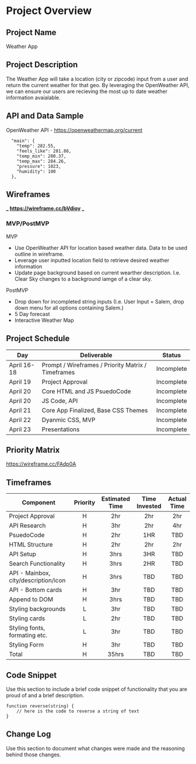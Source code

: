 # Project Overview

## Project Name

Weather App

## Project Description

The Weather App will take a location (city or zipcode) input from a user and return the current weather for that geo. By leveraging the OpenWeather API, we can ensure our users are recieving the most up to date weather information avaialable.

## API and Data Sample

OpenWeather API - https://openweathermap.org/current

```
  "main": {
    "temp": 282.55,
    "feels_like": 281.86,
    "temp_min": 280.37,
    "temp_max": 284.26,
    "pressure": 1023,
    "humidity": 100
  },
```

## Wireframes

**_ https://wireframe.cc/bVdiov _**

### MVP/PostMVP

MVP

- Use OpenWeather API for location based weather data. Data to be used outline in wireframe.
- Leverage user inputted location field to retrieve desired weather information
- Update page background based on current wearther description. I.e. Clear Sky changes to a background iamge of a clear sky.

PostMVP

- Drop down for incompleted string inputs (I.e. User Input = Salem, drop down menu for all options containing Salem.)
- 5 Day forecast
- Interactive Weather Map

## Project Schedule

| Day         | Deliverable                                        | Status     |
| ----------- | -------------------------------------------------- | ---------- |
| April 16-18 | Prompt / Wireframes / Priority Matrix / Timeframes | Incomplete |
| April 19    | Project Approval                                   | Incomplete |
| April 20    | Core HTML and JS PsuedoCode                        | Incomplete |
| April 20    | JS Code, API                                       | Incomplete |
| April 21    | Core App Finalized, Base CSS Themes                | Incomplete |
| April 22    | Dyanmic CSS, MVP                                   | Incomplete |
| April 23    | Presentations                                      | Incomplete |

## Priority Matrix

https://wireframe.cc/FAdp0A

## Timeframes

| Component                            | Priority | Estimated Time | Time Invested | Actual Time |
| ------------------------------------ | :------: | :------------: | :-----------: | :---------: |
| Project Approval                     |    H     |      2hr       |      2hr      |     2hr     |
| API Research                         |    H     |      3hr       |      2hr      |     4hr     |
| PsuedoCode                           |    H     |      2hr       |      1HR      |     TBD     |
| HTML Structure                       |    H     |      2hr       |      2hr      |     2hr     |
| API Setup                            |    H     |      3hrs      |      3HR      |     TBD     |
| Search Functionality                 |    H     |      3hrs      |      2HR      |     TBD     |
| API - Mainbox, city/description/icon |    H     |      3hrs      |      TBD      |     TBD     |
| API - Bottom cards                   |    H     |      3hr       |      TBD      |     TBD     |
| Append to DOM                        |    H     |      3hrs      |      TBD      |     TBD     |
| Styling backgrounds                  |    L     |      3hr       |      TBD      |     TBD     |
| Styling cards                        |    L     |      2hr       |      TBD      |     TBD     |
| Styling fonts, formating etc.        |    L     |      3hr       |      TBD      |     TBD     |
| Styling Form                         |    H     |      3hr       |      TBD      |     TBD     |
| Total                                |    H     |     35hrs      |      TBD      |     TBD     |

## Code Snippet

Use this section to include a brief code snippet of functionality that you are proud of and a brief description.

```
function reverse(string) {
	// here is the code to reverse a string of text
}
```

## Change Log

Use this section to document what changes were made and the reasoning behind those changes.
